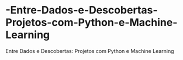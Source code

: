 # -Entre-Dados-e-Descobertas-Projetos-com-Python-e-Machine-Learning
 Entre Dados e Descobertas: Projetos com Python e Machine Learning
